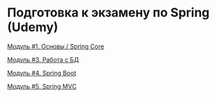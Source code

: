 # Подготовка к экзамену по Spring (Udemy)

[Модуль #1. Основы / Spring Core](/01-module-1/README.md)

[Модуль #3. Работа с БД](/03-module-3/README.md)

[Модуль #4. Spring Boot](/04-module-4/README.md)

[Модуль #5. Spring MVC](/05-module-5/README.md)
